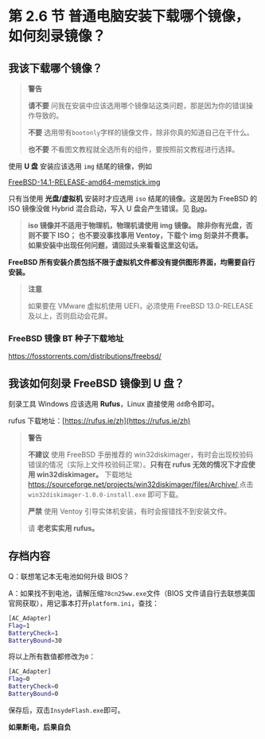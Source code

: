 # 第 2.6 节 普通电脑安装下载哪个镜像，如何刻录镜像？

## 我该下载哪个镜像？

> **警告**
>
> **请不要** 问我在安装中应该选用哪个镜像站这类问题，那是因为你的错误操作导致的。
>
> **不要** 选用带有`bootonly`字样的镜像文件，除非你真的知道自己在干什么。
>
> **也不要** 不看图文教程就全选所有的组件，要按照前文教程进行选择。

使用 **U 盘** 安装应该选用 `img` 结尾的镜像，例如

[FreeBSD-14.1-RELEASE-amd64-memstick.img](https://download.freebsd.org/ftp/releases/amd64/amd64/ISO-IMAGES/14.1/FreeBSD-14.1-RELEASE-amd64-memstick.img)

只有当使用 **光盘/虚拟机** 安装时才应选用 `iso` 结尾的镜像。这是因为 FreeBSD 的 ISO 镜像没做 Hybrid 混合启动，写入 U 盘会产生错误。见 [Bug](https://bugs.freebsd.org/bugzilla/show\_bug.cgi?id=236786)。

>**iso 镜像并不适用于物理机，物理机请使用 img 镜像。** **除非你有光盘，否则不要下 ISO；** **也不要没事找事用 Ventoy，下载个 img 刻录并不费事。** **如果安装中出现任何问题，请回过头来看看这里这句话。**

**FreeBSD 所有安装介质包括不限于虚拟机文件都没有提供图形界面，均需要自行安装。**

> **注意**
>
> 如果要在 VMware 虚拟机使用 UEFI，必须使用 FreeBSD 13.0-RELEASE 及以上，否则启动会花屏。

### FreeBSD 镜像 BT 种子下载地址

<https://fosstorrents.com/distributions/freebsd/>

## 我该如何刻录 FreeBSD 镜像到 U 盘？

刻录工具 Windows 应该选用 **Rufus**，Linux 直接使用 `dd`命令即可。

rufus 下载地址：[https://rufus.ie/zh](https://rufus.ie/zh)

> **警告**
>
> **不建议** 使用 FreeBSD 手册推荐的 win32diskimager，有时会出现校验码错误的情况（实际上文件校验码正常）。**只有在 rufus 无效的情况下才应使用 win32diskimager。** 下载地址 <https://sourceforge.net/projects/win32diskimager/files/Archive/>,点击 `win32diskimager-1.0.0-install.exe` 即可下载。
>
> **严禁** 使用 Ventoy 引导实体机安装，有时会报错找不到安装文件。
>
> 请 **老老实实用 rufus。**




## 存档内容

Q：联想笔记本无电池如何升级 BIOS？

A：如果找不到电池，请解压缩`78cn25ww.exe`文件（BIOS 文件请自行去联想美国官网获取），用记事本打开`platform.ini`，查找：

```sh
[AC_Adapter]
Flag=1
BatteryCheck=1
BatteryBound=30
```

将以上所有数值都修改为`0`：

```sh
[AC_Adapter]
Flag=0
BatteryCheck=0
BatteryBound=0
```

保存后，双击`InsydeFlash.exe`即可。

**如果断电，后果自负**